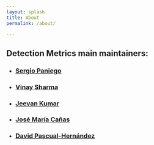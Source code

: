 ```yaml
---
layout: splash
title: About
permalink: /about/

---
```


## Detection Metrics main maintainers:

+ ### [Sergio Paniego](https://github.com/sergiopaniego)

+ ### [Vinay Sharma](https://github.com/vinay0410)

+ ### [Jeevan Kumar](https://github.com/sleep-404)

+ ### [José María Cañas](https://github.com/jmplaza)

+ ### [David Pascual-Hernández](https://github.com/dpascualhe)

